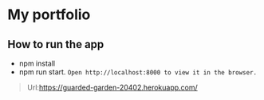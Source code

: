 # My portfolio
## How to run the app
* npm install
* npm run start. `Open http://localhost:8000 to view it in the browser.`
>Url:https://guarded-garden-20402.herokuapp.com/
